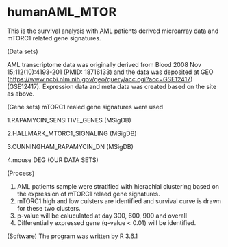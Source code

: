 # humanAML_MTOR

This is the survival analysis with AML patients derived microarray data and mTORC1 related gene signatures.

(Data sets)

AML transcriptome data was originally derived from Blood 2008 Nov 15;112(10):4193-201 (PMID: 18716133) and the data was deposited at GEO (https://www.ncbi.nlm.nih.gov/geo/query/acc.cgi?acc=GSE12417)(GSE12417). Expression data and meta data was created based on the site as above. 

(Gene sets)
mTORC1 realed gene signatures were used 

1.RAPAMYCIN_SENSITIVE_GENES (MSigDB)

2.HALLMARK_MTORC1_SIGNALING (MSigDB) 

3.CUNNINGHAM_RAPAMYCIN_DN  (MSigDB)

4.mouse DEG (OUR DATA SETS)

(Process)

1. AML patients sample were stratified with hierachial clustering based on the expression of mTORC1 relaed gene signatures. 
2. mTORC1 high and low culsters are identified and survival curve is drawn for these two clusters.
3. p-value will be caluculated at day 300, 600, 900 and overall
4. Differentially expressed gene (q-value < 0.01) will be identified. 

(Software)
The program was written by R 3.6.1

